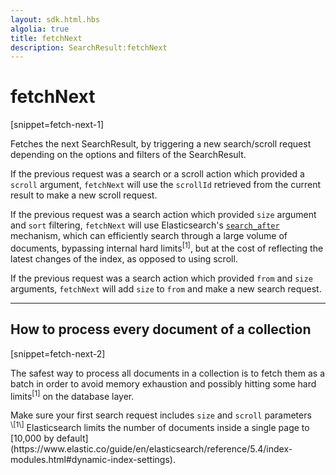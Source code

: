```yaml
---
layout: sdk.html.hbs
algolia: true
title: fetchNext
description: SearchResult:fetchNext
---
```

  

# fetchNext
[snippet=fetch-next-1]

Fetches the next SearchResult, by triggering a new search/scroll request depending on the options and filters of the SearchResult.

If the previous request was a search or a scroll action which provided a `scroll` argument,
`fetchNext` will use the `scrollId` retrieved from the current result to make a new scroll request.

If the previous request was a search action which provided `size` argument and `sort` filtering,
`fetchNext` will use Elasticsearch's [`search_after`](https://www.elastic.co/guide/en/elasticsearch/reference/master/search-request-search-after.html) mechanism, which can efficiently search through a large volume of documents, bypassing internal hard limits<sup>\[1\]</sup>,
but at the cost of reflecting the latest changes of the index, as opposed to using scroll.

If the previous request was a search action which provided `from` and `size` arguments,
`fetchNext` will add `size` to `from` and make a new search request.

---

## How to process every document of a collection
[snippet=fetch-next-2]

The safest way to process all documents in a collection is to fetch them as a batch in order to avoid memory exhaustion and possibly hitting some hard limits<sup>\[1\]</sup> on the database layer.

<aside class="warning">Make sure your first search request includes <code>size</code> and <code>scroll</code> parameters</aside>

<aside class="notice"><sup>\[1\]</sup> Elasticsearch limits the number of documents inside a single page to [10,000 by default](https://www.elastic.co/guide/en/elasticsearch/reference/5.4/index-modules.html#dynamic-index-settings).</aside>
